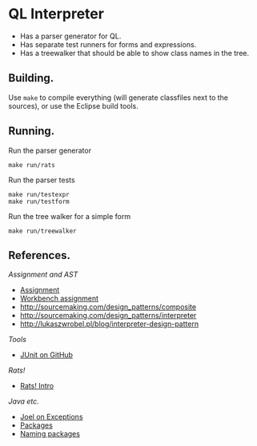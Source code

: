 QL Interpreter
==============

* Has a parser generator for QL.
* Has separate test runners for forms and expressions.
* Has a treewalker that should be able to show class names in the tree.

Building.
---------

Use `make` to compile everything (will generate classfiles next to the
sources), or use the Eclipse build tools.

Running.
--------

Run the parser generator

	make run/rats

Run the parser tests

	make run/testexpr
	make run/testform

Run the tree walker for a simple form

	make run/treewalker

References.
-----------

*Assignment and AST*

* [Assignment](https://github.com/software-engineering-amsterdam/software-construction/wiki)
* [Workbench assignment](http://www.languageworkbenches.net/images/5/53/Ql.pdf)
* <http://sourcemaking.com/design_patterns/composite>
* <http://sourcemaking.com/design_patterns/interpreter>
* <http://lukaszwrobel.pl/blog/interpreter-design-pattern>

*Tools*

* [JUnit on GitHub](https://github.com/KentBeck/junit/wiki)

*Rats!*

* [Rats! Intro](http://cs.nyu.edu/rgrimm/xtc/rats-intro.html)

*Java etc.*

* [Joel on Exceptions](http://www.joelonsoftware.com/items/2003/10/13.html)
* [Packages](http://www.developer.com/java/other/article.php/10936_604651_1)
* [Naming packages](http://docs.oracle.com/javase/tutorial/java/package/namingpkgs.html)

